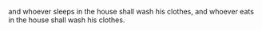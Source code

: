 and whoever sleeps in the house shall wash his clothes, and whoever eats in the house shall wash his clothes.

